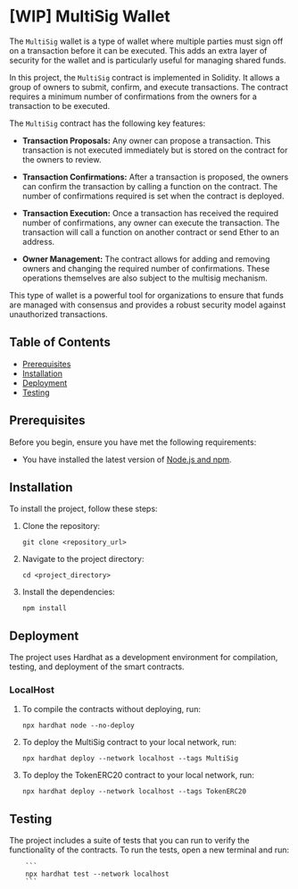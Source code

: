 # [WIP] MultiSig Wallet

The `MultiSig` wallet is a type of wallet where multiple parties must sign off on a transaction before it can be executed. This adds an extra layer of security for the wallet and is particularly useful for managing shared funds.

In this project, the `MultiSig` contract is implemented in Solidity. It allows a group of owners to submit, confirm, and execute transactions. The contract requires a minimum number of confirmations from the owners for a transaction to be executed.

The `MultiSig` contract has the following key features:

- **Transaction Proposals:** Any owner can propose a transaction. This transaction is not executed immediately but is stored on the contract for the owners to review.

- **Transaction Confirmations:** After a transaction is proposed, the owners can confirm the transaction by calling a function on the contract. The number of confirmations required is set when the contract is deployed.

- **Transaction Execution:** Once a transaction has received the required number of confirmations, any owner can execute the transaction. The transaction will call a function on another contract or send Ether to an address.

- **Owner Management:** The contract allows for adding and removing owners and changing the required number of confirmations. These operations themselves are also subject to the multisig mechanism.

This type of wallet is a powerful tool for organizations to ensure that funds are managed with consensus and provides a robust security model against unauthorized transactions.

## Table of Contents

- [Prerequisites](#prerequisites)
- [Installation](#installation)
- [Deployment](#deployment)
- [Testing](#testing)

## Prerequisites

Before you begin, ensure you have met the following requirements:

- You have installed the latest version of [Node.js and npm](https://nodejs.org/en/download/).

## Installation

To install the project, follow these steps:

1. Clone the repository:

    ```
    git clone <repository_url>  
    ```

2. Navigate to the project directory:

    ```
    cd <project_directory> 
    ```

3. Install the dependencies:

    ```
    npm install 
    ```

## Deployment

The project uses Hardhat as a development environment for compilation, testing, and deployment of the smart contracts.

### LocalHost

1. To compile the contracts without deploying, run:

    ```
    npx hardhat node --no-deploy
    ```

2. To deploy the MultiSig contract to your local network, run:

    ```
    npx hardhat deploy --network localhost --tags MultiSig
    ```

3. To deploy the TokenERC20 contract to your local network, run:

    ```
    npx hardhat deploy --network localhost --tags TokenERC20
    ```

## Testing

The project includes a suite of tests that you can run to verify the functionality of the contracts. To run the tests, open a new terminal and run:

        ```
        npx hardhat test --network localhost
        ```
